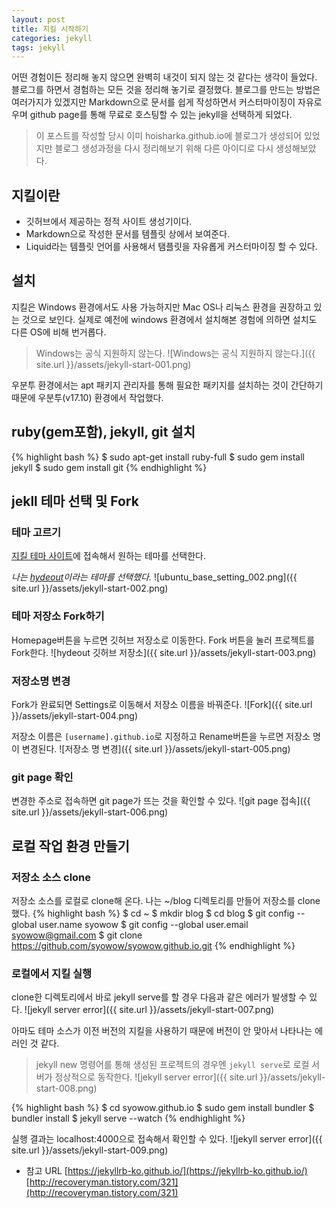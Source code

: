 ```yaml
---
layout: post
title: 지킬 시작하기
categories: jekyll
tags: jekyll
---
```

어떤 경험이든 정리해 놓지 않으면 완벽히 내것이 되지 않는 것 같다는 생각이 들었다.
블로그를 하면서 경험하는 모든 것을 정리해 놓기로 결정했다.
블로그를 만드는 방법은 여러가지가 있겠지만 Markdown으로 문서를 쉽게 작성하면서 커스터마이징이 자유로우며 github page를 통해 무료로 호스팅할 수 있는 jekyll을 선택하게 되었다.

  > 이 포스트를 작성할 당시 이미 hoisharka.github.io에 블로그가 생성되어 있었지만 블로그 생성과정을 다시 정리해보기 위해 다른 아이디로 다시 생성해보았다. 

## 지킬이란
- 깃허브에서 제공하는 정적 사이트 생성기이다.
- Markdown으로 작성한 문서를 템플릿 상에서 보여준다. 
- Liquid라는 템플릿 언어를 사용해서 탬플릿을 자유롭게 커스터마이징 할 수 있다.

## 설치
지킬은 Windows 환경에서도 사용 가능하지만 Mac OS나 리눅스 환경을 권장하고 있는 것으로 보인다. 실제로 예전에 windows 환경에서 설치해본 경험에 의하면 설치도 다른 OS에 비해 번거롭다.

  > Windows는 공식 지원하지 않는다.
  ![Windows는 공식 지원하지 않는다.]({{ site.url }}/assets/jekyll-start-001.png)


우분투 환경에서는 apt 패키지 관리자를 통해 필요한 패키지를 설치하는 것이 간단하기 때문에 우분투(v17.10) 환경에서 작업했다. 

## ruby(gem포함), jekyll, git 설치 
{% highlight bash %}
$ sudo apt-get install ruby-full
$ sudo gem install jekyll
$ sudo gem install git
{% endhighlight %}

## jekll 테마 선택 및 Fork

### 테마 고르기 
[지킬 테마 사이트](http://jekyllthemes.org/)에 접속해서 원하는 테마를 선택한다. 

*나는 [hydeout](http://jekyllthemes.org/themes/hydeout/)이라는 테마를 선택했다.* 
![ubuntu_base_setting_002.png]({{ site.url }}/assets/jekyll-start-002.png)

### 테마 저장소 Fork하기
Homepage버튼을 누르면 깃허브 저장소로 이동한다.
Fork 버튼을 눌러 프로젝트를 Fork한다. 
![hydeout 깃허브 저장소]({{ site.url }}/assets/jekyll-start-003.png)

### 저장소명 변경 
Fork가 완료되면 Settings로 이동해서 저장소 이름을 바꿔준다.
![Fork]({{ site.url }}/assets/jekyll-start-004.png)


저장소 이름은 `[username].github.io`로 지정하고 Rename버튼을 누르면 저장소 명이 변경된다.
![저장소 명 변경]({{ site.url }}/assets/jekyll-start-005.png)

### git page 확인 
변경한 주소로 접속하면 git page가 뜨는 것을 확인할 수 있다.
![git page 접속]({{ site.url }}/assets/jekyll-start-006.png)
 
## 로컬 작업 환경 만들기 

### 저장소 소스 clone 
저장소 소스를 로컬로 clone해 온다.
나는 ~/blog 디렉토리를 만들어 저장소를 clone했다. 
{% highlight bash %}
$ cd ~
$ mkdir blog
$ cd blog
$ git config --global user.name syowow
$ git config --global user.email syowow@gmail.com
$ git clone https://github.com/syowow/syowow.github.io.git
{% endhighlight %}

### 로컬에서 지킬 실행
clone한 디렉토리에서 바로 jekyll serve를 할 경우 다음과 같은 에러가 발생할 수 있다.
![jekyll server error]({{ site.url }}/assets/jekyll-start-007.png)

아마도 테마 소스가 이전 버전의 지킬을 사용하기 때문에 버전이 안 맞아서 나타나는 에러인 것 같다. 

  > jekyll new 명령어를 통해 생성된 프로젝트의 경우엔 `jekyll serve`로 로컬 서버가 정상적으로 동작한다. 
  ![jekyll server error]({{ site.url }}/assets/jekyll-start-008.png)

{% highlight bash %}
$ cd syowow.github.io
$ sudo gem install bundler
$ bundler install
$ jekyll serve --watch
{% endhighlight %}

실행 결과는 localhost:4000으로 접속해서 확인할 수 있다.
![jekyll server error]({{ site.url }}/assets/jekyll-start-009.png)

* 참고 URL
[https://jekyllrb-ko.github.io/](https://jekyllrb-ko.github.io/)
[http://recoveryman.tistory.com/321](http://recoveryman.tistory.com/321)
